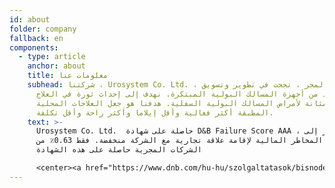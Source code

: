 ```yaml
---
id: about
folder: company
fallback: en
components:
  - type: article
    anchor: about
    title: معلومات عنا
    subhead: شركتنا ، Urosystem Co. Ltd. ، الواقعة في المجر ، نجحت في تطوير وتسويق
      العديد من أجهزة المسالك البولية المبتكرة. نهدف إلى إحداث ثورة في العلاج
      داخل المثانة لأمراض المسالك البولية السفلية. هدفنا هو جعل العلاجات المحلية
      المطبقة أكثر فعالية وأقل إيلاما وأكثر راحة وأقل تكلفة.
    text: >-
      Urosystem Co. Ltd.  حاصلة على شهادة D&B Failure Score AAA ، مما يشير إلى
      أن المخاطر المالية لإقامة علاقة تجارية مع الشركة منخفضة. فقط 0.63٪ من
      الشركات المجرية حاصلة على هذه الشهادة

      <center><a href="https://www.dnb.com/hu-hu/szolgaltatasok/bisnode-tanusitvany" rel="_noopener" target="_blank"><img loading="lazy" src="https://certificate.hungary.dnb.com/getimage?cid=5291630&lang=en&typ=l&bg=FFFFFF&fg=000000" alt="Dun & Bradstreet tanusitvany" style="border:1px solid #CCCCCC" oncontextmenu="return false" title="  The risk of business transactions with companies that possess a Dun &amp; Bradstreet Certificate is low. The rating is based on the Dun &amp; Bradstreet rating system which combines one hundred years of international experience and considers hundreds of variables. The Dun &amp; Bradstreet Certificate indicates the current status of the company which is updated daily.  " /> </a></center>
---
```

